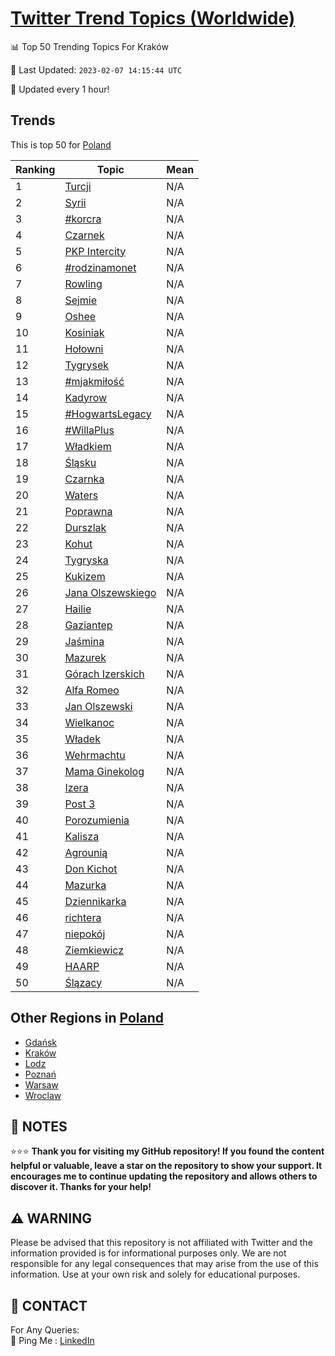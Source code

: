 [Twitter Trend Topics (Worldwide)](https://github.com/ErcinDedeoglu/Twitter-Trend-Topics)
==========


📊 Top 50 Trending Topics For Kraków

📆 Last Updated: `2023-02-07 14:15:44 UTC`

🔧 Updated every 1 hour!


## Trends

This is top 50 for [Poland](</Poland>)

| Ranking | Topic | Mean |
| ------- | ------------ | ------------ |
| 1 | [Turcji](http://twitter.com/search?q=Turcji) | N/A |
| 2 | [Syrii](http://twitter.com/search?q=Syrii) | N/A |
| 3 | [#korcra](http://twitter.com/search?q=%23korcra) | N/A |
| 4 | [Czarnek](http://twitter.com/search?q=Czarnek) | N/A |
| 5 | [PKP Intercity](http://twitter.com/search?q=PKP+Intercity) | N/A |
| 6 | [#rodzinamonet](http://twitter.com/search?q=%23rodzinamonet) | N/A |
| 7 | [Rowling](http://twitter.com/search?q=Rowling) | N/A |
| 8 | [Sejmie](http://twitter.com/search?q=Sejmie) | N/A |
| 9 | [Oshee](http://twitter.com/search?q=Oshee) | N/A |
| 10 | [Kosiniak](http://twitter.com/search?q=Kosiniak) | N/A |
| 11 | [Hołowni](http://twitter.com/search?q=Ho%c5%82owni) | N/A |
| 12 | [Tygrysek](http://twitter.com/search?q=Tygrysek) | N/A |
| 13 | [#mjakmiłość](http://twitter.com/search?q=%23mjakmi%c5%82o%c5%9b%c4%87) | N/A |
| 14 | [Kadyrow](http://twitter.com/search?q=Kadyrow) | N/A |
| 15 | [#HogwartsLegacy](http://twitter.com/search?q=%23HogwartsLegacy) | N/A |
| 16 | [#WillaPlus](http://twitter.com/search?q=%23WillaPlus) | N/A |
| 17 | [Władkiem](http://twitter.com/search?q=W%c5%82adkiem) | N/A |
| 18 | [Śląsku](http://twitter.com/search?q=%c5%9al%c4%85sku) | N/A |
| 19 | [Czarnka](http://twitter.com/search?q=Czarnka) | N/A |
| 20 | [Waters](http://twitter.com/search?q=Waters) | N/A |
| 21 | [Poprawna](http://twitter.com/search?q=Poprawna) | N/A |
| 22 | [Durszlak](http://twitter.com/search?q=Durszlak) | N/A |
| 23 | [Kohut](http://twitter.com/search?q=Kohut) | N/A |
| 24 | [Tygryska](http://twitter.com/search?q=Tygryska) | N/A |
| 25 | [Kukizem](http://twitter.com/search?q=Kukizem) | N/A |
| 26 | [Jana Olszewskiego](http://twitter.com/search?q=Jana+Olszewskiego) | N/A |
| 27 | [Hailie](http://twitter.com/search?q=Hailie) | N/A |
| 28 | [Gaziantep](http://twitter.com/search?q=Gaziantep) | N/A |
| 29 | [Jaśmina](http://twitter.com/search?q=Ja%c5%9bmina) | N/A |
| 30 | [Mazurek](http://twitter.com/search?q=Mazurek) | N/A |
| 31 | [Górach Izerskich](http://twitter.com/search?q=G%c3%b3rach+Izerskich) | N/A |
| 32 | [Alfa Romeo](http://twitter.com/search?q=Alfa+Romeo) | N/A |
| 33 | [Jan Olszewski](http://twitter.com/search?q=Jan+Olszewski) | N/A |
| 34 | [Wielkanoc](http://twitter.com/search?q=Wielkanoc) | N/A |
| 35 | [Władek](http://twitter.com/search?q=W%c5%82adek) | N/A |
| 36 | [Wehrmachtu](http://twitter.com/search?q=Wehrmachtu) | N/A |
| 37 | [Mama Ginekolog](http://twitter.com/search?q=Mama+Ginekolog) | N/A |
| 38 | [Izera](http://twitter.com/search?q=Izera) | N/A |
| 39 | [Post 3](http://twitter.com/search?q=Post+3) | N/A |
| 40 | [Porozumienia](http://twitter.com/search?q=Porozumienia) | N/A |
| 41 | [Kalisza](http://twitter.com/search?q=Kalisza) | N/A |
| 42 | [Agrounią](http://twitter.com/search?q=Agrouni%c4%85) | N/A |
| 43 | [Don Kichot](http://twitter.com/search?q=Don+Kichot) | N/A |
| 44 | [Mazurka](http://twitter.com/search?q=Mazurka) | N/A |
| 45 | [Dziennikarka](http://twitter.com/search?q=Dziennikarka) | N/A |
| 46 | [richtera](http://twitter.com/search?q=richtera) | N/A |
| 47 | [niepokój](http://twitter.com/search?q=niepok%c3%b3j) | N/A |
| 48 | [Ziemkiewicz](http://twitter.com/search?q=Ziemkiewicz) | N/A |
| 49 | [HAARP](http://twitter.com/search?q=HAARP) | N/A |
| 50 | [Ślązacy](http://twitter.com/search?q=%c5%9al%c4%85zacy) | N/A |



## Other Regions in [Poland](</Poland>)

* [Gdańsk](</Poland/Gdańsk.md>)
* [Kraków](</Poland/Kraków.md>)
* [Lodz](</Poland/Lodz.md>)
* [Poznań](</Poland/Poznań.md>)
* [Warsaw](</Poland/Warsaw.md>)
* [Wroclaw](</Poland/Wroclaw.md>)



## 📝 NOTES

⭐⭐⭐ **Thank you for visiting my GitHub repository! If you found the content helpful or valuable, leave a star on the repository to show your support. It encourages me to continue updating the repository and allows others to discover it. Thanks for your help!**


## ⚠️ WARNING

Please be advised that this repository is not affiliated with Twitter and the information provided is for informational purposes only. We are not responsible for any legal consequences that may arise from the use of this information. Use at your own risk and solely for educational purposes.


## 📨 CONTACT

 For Any Queries:  
            🏓 Ping Me : [LinkedIn](https://www.linkedin.com/in/ercindedeoglu/)
